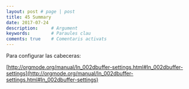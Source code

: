 ```yaml
---
layout: post # page | post
title: 45 Summary
date: 2017-07-24 
description:     # Argument
keywords:        # Paraules clau
coments: true    # Comentaris activats
---
```


Para configurar las cabeceras:

[http://orgmode.org/manual/In_002dbuffer-settings.html#In_002dbuffer-settings](http://orgmode.org/manual/In_002dbuffer-settings.html#In_002dbuffer-settings)
